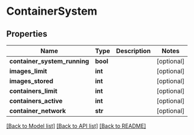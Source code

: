 # ContainerSystem

## Properties
Name | Type | Description | Notes
------------ | ------------- | ------------- | -------------
**container_system_running** | **bool** |  | [optional] 
**images_limit** | **int** |  | [optional] 
**images_stored** | **int** |  | [optional] 
**containers_limit** | **int** |  | [optional] 
**containers_active** | **int** |  | [optional] 
**container_network** | **str** |  | [optional] 

[[Back to Model list]](../README.md#documentation-for-models) [[Back to API list]](../README.md#documentation-for-api-endpoints) [[Back to README]](../README.md)


